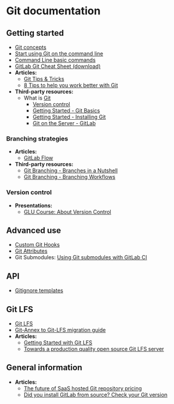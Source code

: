 # Git documentation

## Getting started

- [Git concepts](../../university/training/user_training.html#git-concepts)
- [Start using Git on the command line](../../gitlab-basics/start-using-git.html)
- [Command Line basic commands](../../gitlab-basics/command-line-commands.html)
- [GitLab Git Cheat Sheet (download)](https://gitlab.com/gitlab-com/marketing/raw/master/design/print/git-cheatsheet/print-pdf/git-cheatsheet.pdf)
- **Articles:**
  - [Git Tips & Tricks](https://about.gitlab.com/2016/12/08/git-tips-and-tricks/)
  - [8 Tips to help you work better with Git](https://about.gitlab.com/2015/02/19/8-tips-to-help-you-work-better-with-git/)
- **Third-party resources:**
  - What is [Git](https://git-scm.com)
    - [Version control](https://git-scm.com/book/en/v2/Getting-Started-About-Version-Control)
    - [Getting Started - Git Basics](https://git-scm.com/book/en/v2/Getting-Started-Git-Basics)
    - [Getting Started - Installing Git](https://git-scm.com/book/en/v2/Getting-Started-Installing-Git)
    - [Git on the Server - GitLab](https://git-scm.com/book/en/v2/Git-on-the-Server-GitLab)

### Branching strategies

- **Articles:**
  - [GitLab Flow](https://about.gitlab.com/2014/09/29/gitlab-flow/)
- **Third-party resources:**
  - [Git Branching - Branches in a Nutshell](https://git-scm.com/book/en/v2/Git-Branching-Branches-in-a-Nutshell)
  - [Git Branching - Branching Workflows](https://git-scm.com/book/en/v2/Git-Branching-Branching-Workflows)

### Version control

- **Presentations:**
  - [GLU Course: About Version Control](https://docs.google.com/presentation/d/16sX7hUrCZyOFbpvnrAFrg6tVO5_yT98IgdAqOmXwBho/edit?usp=sharing)

## Advanced use

- [Custom Git Hooks](../../administration/custom_hooks.html)
- [Git Attributes](../../user/project/git_attributes.html)
- Git Submodules: [Using Git submodules with GitLab CI](../../ci/git_submodules.html#using-git-submodules-with-gitlab-ci)

## API

- [Gitignore templates](../../api/templates/gitignores.html)

## Git LFS

- [Git LFS](https://docs.gitlab.com/ce/workflow/lfs/manage_large_binaries_with_git_lfs.html)
- [Git-Annex to Git-LFS migration guide](https://docs.gitlab.com/ee/workflow/lfs/migrate_from_git_annex_to_git_lfs.html)
- **Articles:**
  - [Getting Started with Git LFS](https://about.gitlab.com/2017/01/30/getting-started-with-git-lfs-tutorial/)
  - [Towards a production quality open source Git LFS server](https://about.gitlab.com/2015/08/13/towards-a-production-quality-open-source-git-lfs-server/)

## General information

- **Articles:**
  - [The future of SaaS hosted Git repository pricing](https://about.gitlab.com/2016/05/11/git-repository-pricing/)
  - [Did you install GitLab from source? Check your Git version](https://about.gitlab.com/2015/06/12/did-you-install-gitlab-from-source-recently-check-your-git-version/)
